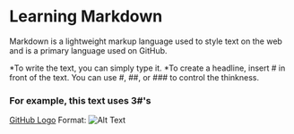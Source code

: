 # Learning Markdown

Markdown is a lightweight markup language used to style text on the web and is a primary language used on GitHub.

*To write the text, you can simply type it.
*To create a headline, insert # in front of the text. You can use #, ##, or ### to control the thinkness.
 ### For example, this text uses 3#'s

[GitHub Logo](https://www.atlassian.com/blog/inside-atlassian/growth-mindset)
Format: ![Alt Text](url)

